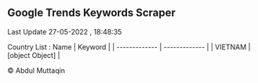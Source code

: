 

## Google Trends Keywords Scraper 
 
Last Update 27-05-2022 , 18:48:35

Country List :
 Name  | Keyword |
| ------------- | ------------- |
| VIETNAM | [object Object] |



© Abdul Muttaqin 
